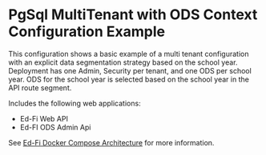 # PgSql MultiTenant with ODS Context Configuration Example
This configuration shows a basic example of a multi tenant configuration with an explicit data segmentation strategy based on the school year. Deployment has one Admin, Security per tenant, and one ODS per school year. ODS for the school year is selected based on the school year in the API route segment.

Includes the following web applications:
* Ed-Fi Web API
* Ed-FI ODS Admin Api

See [Ed-Fi Docker Compose Architecture](https://docs.ed-fi.org/reference/docker/ed-fi-docker-compose-architecture) for more information.
